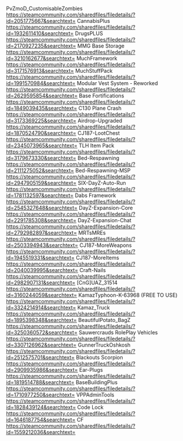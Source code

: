 PvZmoD_CustomisableZombies https://steamcommunity.com/sharedfiles/filedetails/?id=2051775667&searchtext=
CannabisPlus https://steamcommunity.com/sharedfiles/filedetails/?id=1932611410&searchtext=
DrugsPLUS https://steamcommunity.com/sharedfiles/filedetails/?id=2170927235&searchtext=	
MMG Base Storage https://steamcommunity.com/sharedfiles/filedetails/?id=3210162677&searchtext=
MuchFramework https://steamcommunity.com/sharedfiles/filedetails/?id=3171576913&searchtext=
MuchStuffPack https://steamcommunity.com/sharedfiles/filedetails/?id=1991570984&searchtext=
Modular Vest System - Reworked https://steamcommunity.com/sharedfiles/filedetails/?id=2629595854&searchtext=
Base Fortifications https://steamcommunity.com/sharedfiles/filedetails/?id=1849039435&searchtext=
C130 Plane Crash https://steamcommunity.com/sharedfiles/filedetails/?id=3173369225&searchtext=
Airdrop-Upgraded https://steamcommunity.com/sharedfiles/filedetails/?id=1870524790&searchtext=
CJ187-LootChest https://steamcommunity.com/sharedfiles/filedetails/?id=2345073965&searchtext=
TLH Item Pack https://steamcommunity.com/sharedfiles/filedetails/?id=3179673330&searchtext=
Bed-Respawning https://steamcommunity.com/sharedfiles/filedetails/?id=2111275052&searchtext=
Bed-Respawning-MSP https://steamcommunity.com/sharedfiles/filedetails/?id=2947905159&searchtext=
SIX-DayZ-Auto-Run https://steamcommunity.com/sharedfiles/filedetails/?id=1781132597&searchtext=
Dabs Framework https://steamcommunity.com/sharedfiles/filedetails/?id=2545327648&searchtext=
DayZ-Expansion-Core https://steamcommunity.com/sharedfiles/filedetails/?id=2291785308&searchtext=
DayZ-Expansion-Chat https://steamcommunity.com/sharedfiles/filedetails/?id=2792982897&searchtext=
MRTsMREs https://steamcommunity.com/sharedfiles/filedetails/?id=2503394943&searchtext=
CJ187-MoreWeapons https://steamcommunity.com/sharedfiles/filedetails/?id=1945519331&searchtext=
CJ187-MoreItems https://steamcommunity.com/sharedfiles/filedetails/?id=2040039995&searchtext=
Craft-Nails https://steamcommunity.com/sharedfiles/filedetails/?id=2982907131&searchtext=
[CnG]UAZ_31514 https://steamcommunity.com/sharedfiles/filedetails/?id=3160244059&searchtext=
KamazTyphoon-K-63968 (FREE TO USE) https://steamcommunity.com/sharedfiles/filedetails/?id=3324214914&searchtext=
Kamaz_Truck https://steamcommunity.com/sharedfiles/filedetails/?id=1895398348&searchtext=
BeautifulPotato_BagZ https://steamcommunity.com/sharedfiles/filedetails/?id=3250360572&searchtext=
Sauwercrauds RolePlay Vehicles https://steamcommunity.com/sharedfiles/filedetails/?id=3307126962&searchtext=
GunnerTruckOshkosh https://steamcommunity.com/sharedfiles/filedetails/?id=2512575701&searchtext=
Blackouts Scorpion https://steamcommunity.com/sharedfiles/filedetails/?id=2909935986&searchtext=
Ear-Plugs https://steamcommunity.com/sharedfiles/filedetails/?id=1819514788&searchtext=
BaseBuildingPlus https://steamcommunity.com/sharedfiles/filedetails/?id=1710977250&searchtext=
VPPAdminTools https://steamcommunity.com/sharedfiles/filedetails/?id=1828439124&searchtext=
Code Lock https://steamcommunity.com/sharedfiles/filedetails/?id=1646187754&searchtext=
CF https://steamcommunity.com/sharedfiles/filedetails/?id=1559212036&searchtext=
